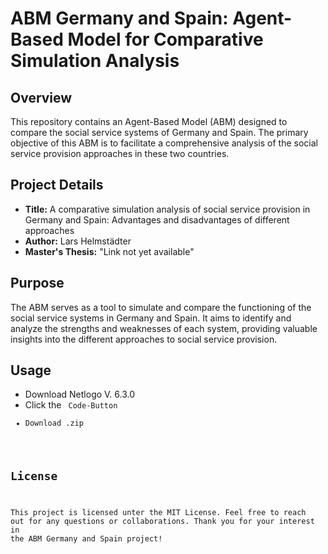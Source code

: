 # ABM Germany and Spain: Agent-Based Model for Comparative Simulation Analysis

## Overview
This repository contains an Agent-Based Model (ABM) designed to compare the social service systems of Germany and Spain. The primary objective of this ABM is to facilitate a comprehensive analysis of the social service provision approaches in these two countries.

## Project Details
- **Title:** A comparative simulation analysis of social service provision in Germany and Spain: Advantages and disadvantages of different approaches
- **Author:** Lars Helmstädter
- **Master's Thesis:** "Link not yet available"

## Purpose
The ABM serves as a tool to simulate and compare the functioning of the social service systems in Germany and Spain. It aims to identify and analyze the strengths and weaknesses of each system, providing valuable insights into the different approaches to social service provision.

## Usage
- Download Netlogo V. 6.3.0
- Click the <Code> Code-Button
- Download .zip

## License
This project is licensed unter the MIT License.
Feel free to reach out for any questions or collaborations. Thank you for your interest in the ABM Germany and Spain project!

